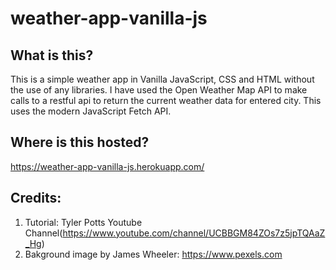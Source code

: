 # weather-app-vanilla-js

## What is this?
This is a simple weather app in Vanilla JavaScript, CSS and HTML without the use of any libraries. I have used the Open Weather Map API to make calls to a restful api to return the current weather data for entered city. This uses the modern JavaScript Fetch API.

## Where is this hosted?
https://weather-app-vanilla-js.herokuapp.com/

## Credits:
1) Tutorial: Tyler Potts Youtube Channel(https://www.youtube.com/channel/UCBBGM84ZOs7z5jpTQAaZ_Hg)
2) Bakground image by James Wheeler: https://www.pexels.com
